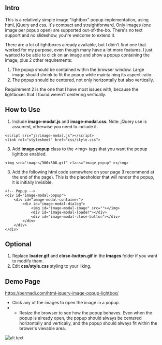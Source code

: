 ## Intro
This is a relatively simple image "lightbox" popup implementation, using html, jQuery and css. It's compact and straightforward. Only images (one image per popup open) are supported out-of-the-bo. There's no text support and no slideshow, you're welcome to extend it.

There are a lot of lightboxes already available, but I didn't find one that worked for my purpose, even though many have a lot more features.
I just wanted to be able to click on an image and show a popup containing the image, plus 2 other requirements:
1. The popup should be contained within the browser window. Large image should shrink to fit the popup while maintaining its aspect-ratio.
2. The popup should be centered, not only horizontally but also vertically.

Requirement 2 is the one that I have most issues with, because the lightboxes that I found weren't centering vertically.

## How to Use
1. Include <b>image-modal.js</b> and <b>image-modal.css</b>. Note: jQuery use is assumed, otherwise you need to include it.
```
<script src="js/image-modal.js"></script>
<link rel="stylesheet" href="css/style.css">
```
3. Add <b>image-popup</b> class to the &lt;img&gt; tags that you want the popup lightbox enabled.
```
<img src="images/300x300.gif" class="image-popup" ></img>
```
3. Add the following html code somewhere on your page (I recommend at the end of the page). This is the placeholder that will render the popup, it is initially invisible.
```
<!-- Popup -->
<div id="image-modal-popup">
	<div id="image-modal-container">
		<div id="image-modal-dialog">
			<img id="image-modal-image" src=""></img>
			<div id="image-modal-loader"></div>
			<div id="image-modal-close-button"></div>
		</div>
	</div>
</div>
```
## Optional
1. Replace <b>loader.gif</b> and <b>close-button.gif</b> in the <b>images</b> folder if you want to modify them.
2. Edit <b>css/style.css</b> styling to your liking. 

## Demo Page
https://permadi.com/html-jquery-image-popup-lightbox/
* Click any of the images to open the image in a popup.
* * Resize the browser to see how the popup behaves. Even when the popup is already open, the popup should always be centered horizontally and vertically, and the popup should always fit within the brower's vievable area.

![alt text](https://permadi.com/temp/0.png)

